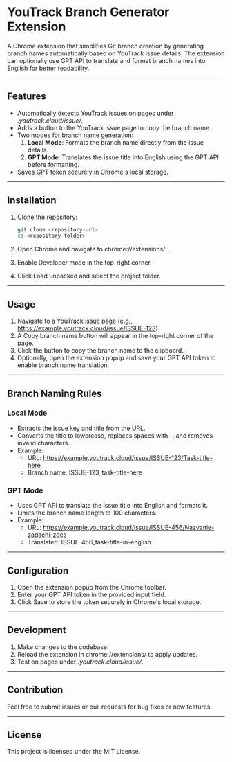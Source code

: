 # YouTrack Branch Generator Extension

A Chrome extension that simplifies Git branch creation by generating branch names automatically based on YouTrack issue details. The extension can optionally use GPT API to translate and format branch names into English for better readability.

---

## Features

- Automatically detects YouTrack issues on pages under _.youtrack.cloud/issue/_.
- Adds a button to the YouTrack issue page to copy the branch name.
- Two modes for branch name generation:
  1. **Local Mode**: Formats the branch name directly from the issue details.
  2. **GPT Mode**: Translates the issue title into English using the GPT API before formatting.
- Saves GPT token securely in Chrome's local storage.

---

## Installation

1. Clone the repository:

   ```bash
   git clone <repository-url>
   cd <repository-folder>
   ```

2. Open Chrome and navigate to chrome://extensions/.
3. Enable Developer mode in the top-right corner.
4. Click Load unpacked and select the project folder.

---

## Usage

1. Navigate to a YouTrack issue page (e.g., https://example.youtrack.cloud/issue/ISSUE-123).
2. A Copy branch name button will appear in the top-right corner of the page.
3. Click the button to copy the branch name to the clipboard.
4. Optionally, open the extension popup and save your GPT API token to enable branch name translation.

---

## Branch Naming Rules

### Local Mode

- Extracts the issue key and title from the URL.
- Converts the title to lowercase, replaces spaces with -, and removes invalid characters.
- Example:
  - URL: https://example.youtrack.cloud/issue/ISSUE-123/Task-title-here
  - Branch name: ISSUE-123_task-title-here

### GPT Mode

- Uses GPT API to translate the issue title into English and formats it.
- Limits the branch name length to 100 characters.
- Example:
  - URL: https://example.youtrack.cloud/issue/ISSUE-456/Nazvanie-zadachi-zdes
  - Translated: ISSUE-456_task-title-in-english

---

## Configuration

1. Open the extension popup from the Chrome toolbar.
2. Enter your GPT API token in the provided input field.
3. Click Save to store the token securely in Chrome's local storage.

---

## Development

1. Make changes to the codebase.
2. Reload the extension in chrome://extensions/ to apply updates.
3. Test on pages under _.youtrack.cloud/issue/_.

---

## Contribution

Feel free to submit issues or pull requests for bug fixes or new features.

---

## License

This project is licensed under the MIT License.

```

```
